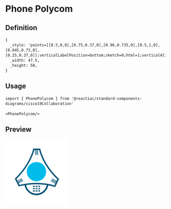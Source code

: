 # Phone Polycom

## Definition

```
{
  _style: 'points=[[0.5,0,0],[0.75,0.37,0],[0.96,0.735,0],[0.5,1,0],[0.045,0.73,0],[0.25,0.37,0]];verticalLabelPosition=bottom;sketch=0;html=1;verticalAlign=top;aspect=fixed;align=center;pointerEvents=1;shape=mxgraph.cisco19.phone_polycom;fillColor=#005073;strokeColor=none;',
  _width: 47.5,
  _height: 50,
}
```

## Usage

```
import { PhonePolycom } from '@reactiac/standard-components-diagrams/cisco19Collaboration'

<PhonePolycom/>
```

## Preview

<img src="./phone-polycom.png" width="200"/>
